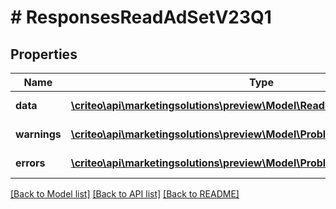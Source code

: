 # # ResponsesReadAdSetV23Q1

## Properties

Name | Type | Description | Notes
------------ | ------------- | ------------- | -------------
**data** | [**\criteo\api\marketingsolutions\preview\Model\ReadModelReadAdSetV23Q1[]**](ReadModelReadAdSetV23Q1.md) |  | [optional] [readonly]
**warnings** | [**\criteo\api\marketingsolutions\preview\Model\ProblemDetails[]**](ProblemDetails.md) |  | [optional] [readonly]
**errors** | [**\criteo\api\marketingsolutions\preview\Model\ProblemDetails[]**](ProblemDetails.md) |  | [optional] [readonly]

[[Back to Model list]](../../README.md#models) [[Back to API list]](../../README.md#endpoints) [[Back to README]](../../README.md)
